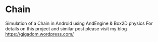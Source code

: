 # Chain
Simulation of a Chain in Android using AndEngine &amp; Box2D physics
For details on this project and similar post please visit  my blog https://gigadom.wordpress.com/
